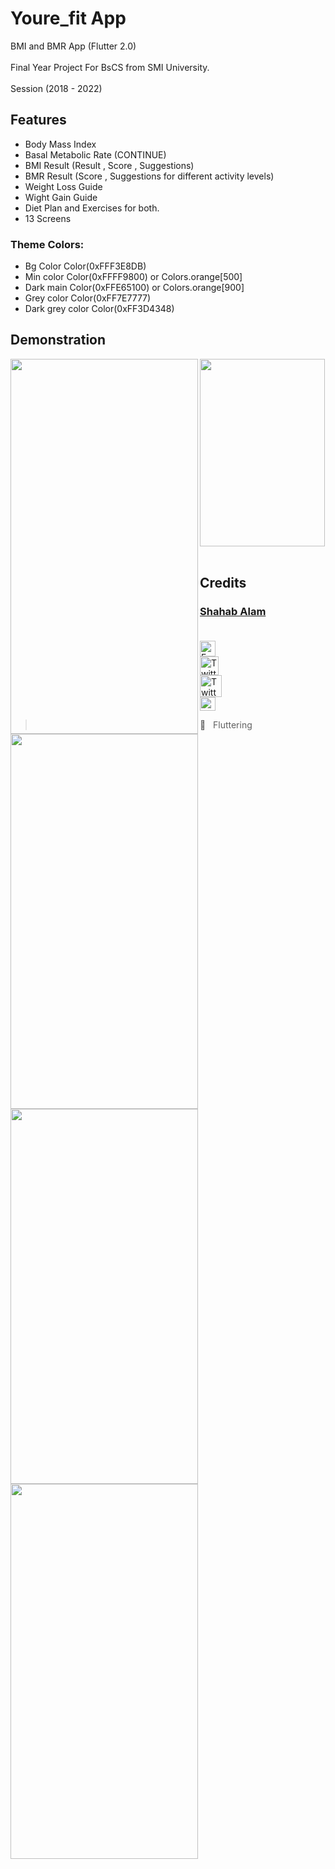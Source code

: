 # Youre_fit App

BMI and BMR App (Flutter 2.0)<br/><br/>
Final Year Project For BsCS from SMI University.<br/><br/>
Session (2018 - 2022)

## Features

- Body Mass Index
- Basal Metabolic Rate (CONTINUE)
- BMI Result (Result , Score , Suggestions)
- BMR Result (Score , Suggestions for different activity levels)
- Weight Loss Guide
- Wight Gain Guide 
- Diet Plan and Exercises for both.
- 13 Screens

### Theme Colors:
  - Bg Color  Color(0xFFF3E8DB)
  - Min color Color(0xFFFF9800) or Colors.orange[500]
  - Dark main Color(0xFFE65100) or Colors.orange[900]
  - Grey color Color(0xFF7E7777)
  - Dark grey color Color(0xFF3D4348)

## Demonstration

<!-- COMING SOON :screwdriver: :placard:	  -->



<img align="center" height="300px" width="200px" src="https://user-images.githubusercontent.com/82330891/181634315-981af1d1-dd30-4dde-90c0-a702dadd83ed.png" />
<img align="left" height="600px" width="300px" src="" />
<img align="left" height="600px" width="300px" src="" />
<img align="left" height="600px" width="300px" src="" />
<img align="left" height="600px" width="300px" src="" /> <br/>


<!-- ## Result Screen -->

<br/>

## Credits

 ### [Shahab Alam](#) <br/><br/>

 <div class="social-icons-image">
                <a href="https://www.facebook.com/iamShahabAlam/">
                    <img src="https://www.facebook.com/images/fb_icon_325x325.png" style= "height:25px;"  alt="Facebook Icon" >
                </a>
            </div> 

 <div class="social-icons-image">
                <a href="https://github.com/IamShahabAlam">
                    <img src="https://pngimg.com/uploads/github/github_PNG69.png"  style = "height:30px" alt="Twitter Icon">
                </a>
            </div>

<div class="social-icons-image">
                <a href="https://twitter.com/IamShahabAlam">
                    <img src="https://pngimg.com/uploads/twitter/twitter_PNG3.png" style = "height:35px;" alt="Twitter Icon">
                </a>
            </div>
            
 <div class="social-icons-image">
                <a  href="mailto:IamshahabAlam@gmail.com">
<img  alt="Gmail" height="22px" width="25px"  src="https://cdn-icons-png.flaticon.com/512/281/281769.png" />

</a>
            </div>
            
<!-- ### For Assistance
- Watch this <a href="https://youtu.be/W19IfZ-nqB8"> video </a> <br/> -->

> :blue_heart: &nbsp; Fluttering